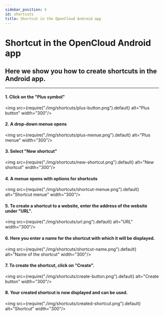 ```yaml
---
sidebar_position: 5
id: shortcuts
title: Shortcut in the OpenCloud Android app
---
```


# Shortcut in the OpenCloud Android app

## Here we show you how to create shortcuts in the Android app.

---

#### 1. Click on the "Plus symbol"
<img src={require("./img/shortcuts/plus-button.png").default} alt="Plus button" width="300"/>
<br/>

#### 2. A drop-down menue opens
<img src={require("./img/shortcuts/plus-menue.png").default} alt="Plus menue" width="300"/>
<br/>

#### 3. Select "New shortcut"
<img src={require("./img/shortcuts/new-shortcut.png").default} alt="New shortcut" width="300"/>
<br/>

#### 4. A menue opens with options for shortcuts
<img src={require("./img/shortcuts/shortcut-menue.png").default} alt="Shortcut menue" width="300"/>
<br/>

#### 5. To create a shortcut to a website, enter the address of the website under "URL".
<img src={require("./img/shortcuts/url.png").default} alt="URL" width="300"/>
<br/>

#### 6. Here you enter a name for the shortcut with which it will be displayed.
<img src={require("./img/shortcuts/shortcut-name.png").default} alt="Name of the shortcut" width="300"/>
<br/>

#### 7. To create the shortcut, click on "Create".
<img src={require("./img/shortcuts/create-button.png").default} alt="Create button" width="300"/>
<br/>

#### 8. Your created shortcut is now displayed and can be used.
<img src={require("./img/shortcuts/created-shortcut.png").default} alt="Shortcut" width="300"/>
<br/>